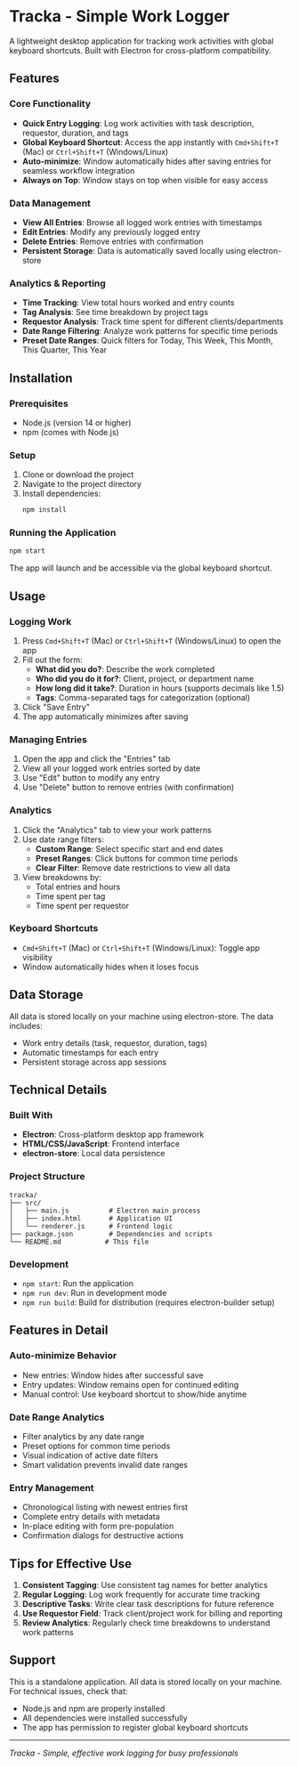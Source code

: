 # Tracka - Simple Work Logger

A lightweight desktop application for tracking work activities with global keyboard shortcuts. Built with Electron for cross-platform compatibility.

## Features

### Core Functionality
- **Quick Entry Logging**: Log work activities with task description, requestor, duration, and tags
- **Global Keyboard Shortcut**: Access the app instantly with `Cmd+Shift+T` (Mac) or `Ctrl+Shift+T` (Windows/Linux)
- **Auto-minimize**: Window automatically hides after saving entries for seamless workflow integration
- **Always on Top**: Window stays on top when visible for easy access

### Data Management
- **View All Entries**: Browse all logged work entries with timestamps
- **Edit Entries**: Modify any previously logged entry
- **Delete Entries**: Remove entries with confirmation
- **Persistent Storage**: Data is automatically saved locally using electron-store

### Analytics & Reporting
- **Time Tracking**: View total hours worked and entry counts
- **Tag Analysis**: See time breakdown by project tags
- **Requestor Analysis**: Track time spent for different clients/departments
- **Date Range Filtering**: Analyze work patterns for specific time periods
- **Preset Date Ranges**: Quick filters for Today, This Week, This Month, This Quarter, This Year

## Installation

### Prerequisites
- Node.js (version 14 or higher)
- npm (comes with Node.js)

### Setup
1. Clone or download the project
2. Navigate to the project directory
3. Install dependencies:
   ```bash
   npm install
   ```

### Running the Application
```bash
npm start
```

The app will launch and be accessible via the global keyboard shortcut.

## Usage

### Logging Work
1. Press `Cmd+Shift+T` (Mac) or `Ctrl+Shift+T` (Windows/Linux) to open the app
2. Fill out the form:
   - **What did you do?**: Describe the work completed
   - **Who did you do it for?**: Client, project, or department name
   - **How long did it take?**: Duration in hours (supports decimals like 1.5)
   - **Tags**: Comma-separated tags for categorization (optional)
3. Click "Save Entry"
4. The app automatically minimizes after saving

### Managing Entries
1. Open the app and click the "Entries" tab
2. View all your logged work entries sorted by date
3. Use "Edit" button to modify any entry
4. Use "Delete" button to remove entries (with confirmation)

### Analytics
1. Click the "Analytics" tab to view your work patterns
2. Use date range filters:
   - **Custom Range**: Select specific start and end dates
   - **Preset Ranges**: Click buttons for common time periods
   - **Clear Filter**: Remove date restrictions to view all data
3. View breakdowns by:
   - Total entries and hours
   - Time spent per tag
   - Time spent per requestor

### Keyboard Shortcuts
- `Cmd+Shift+T` (Mac) or `Ctrl+Shift+T` (Windows/Linux): Toggle app visibility
- Window automatically hides when it loses focus

## Data Storage

All data is stored locally on your machine using electron-store. The data includes:
- Work entry details (task, requestor, duration, tags)
- Automatic timestamps for each entry
- Persistent storage across app sessions

## Technical Details

### Built With
- **Electron**: Cross-platform desktop app framework
- **HTML/CSS/JavaScript**: Frontend interface
- **electron-store**: Local data persistence

### Project Structure
```
tracka/
├── src/
│   ├── main.js          # Electron main process
│   ├── index.html       # Application UI
│   └── renderer.js      # Frontend logic
├── package.json         # Dependencies and scripts
└── README.md           # This file
```

### Development
- `npm start`: Run the application
- `npm run dev`: Run in development mode
- `npm run build`: Build for distribution (requires electron-builder setup)

## Features in Detail

### Auto-minimize Behavior
- New entries: Window hides after successful save
- Entry updates: Window remains open for continued editing
- Manual control: Use keyboard shortcut to show/hide anytime

### Date Range Analytics
- Filter analytics by any date range
- Preset options for common time periods
- Visual indication of active date filters
- Smart validation prevents invalid date ranges

### Entry Management
- Chronological listing with newest entries first
- Complete entry details with metadata
- In-place editing with form pre-population
- Confirmation dialogs for destructive actions

## Tips for Effective Use

1. **Consistent Tagging**: Use consistent tag names for better analytics
2. **Regular Logging**: Log work frequently for accurate time tracking
3. **Descriptive Tasks**: Write clear task descriptions for future reference
4. **Use Requestor Field**: Track client/project work for billing and reporting
5. **Review Analytics**: Regularly check time breakdowns to understand work patterns

## Support

This is a standalone application. All data is stored locally on your machine. For technical issues, check that:
- Node.js and npm are properly installed
- All dependencies were installed successfully
- The app has permission to register global keyboard shortcuts

---

*Tracka - Simple, effective work logging for busy professionals*